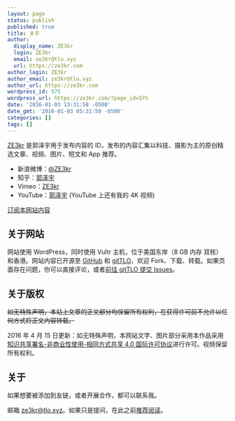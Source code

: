 ```yaml
---
layout: page
status: publish
published: true
title: 关于
author:
  display_name: ZE3kr
  login: ZE3kr
  email: ze3kr@tlo.xyz
  url: https://ze3kr.com
author_login: ZE3kr
author_email: ze3kr@tlo.xyz
author_url: https://ze3kr.com
wordpress_id: 575
wordpress_url: https://ze3kr.com/?page_id=575
date: '2016-01-03 13:31:58 -0500'
date_gmt: '2016-01-03 05:31:58 -0500'
categories: []
tags: []
---
```

<p><a href="https://ze3kr.com" target="_blank">ZE3kr</a> 是郭泽宇用于发布内容的 ID，发布的内容汇集以科技、摄影为主的原创精选文章、视频、图片、短文和 App 推荐。</p>
<ul>
<li>新浪微博：<a href="http://weibo.com/ze3kr" target="_blank">@ZE3kr</a></li>
<li>知乎：<a href="http://www.zhihu.com/people/ze3kr" target="_blank">郭泽宇</a></li>
<li>Vimeo：<a href="https://vimeo.com/ze3kr" target="_blank">ZE3kr</a></li>
<li>YouTube：<a href="https://www.youtube.com/channel/UCcvX7ZVfFHkhr5nLH6R_WFw" target="_blank">郭泽宇</a> (YouTube 上还有我的 4K 视频)</li>
</ul>
<p><a href="https://ze3kr.com/subscribe/">订阅本网站内容</a></p>
<h2>关于网站</h2>
<p>网站使用 WordPress，同时使用 Vultr 主机，位于美国东岸（8 GB 内存 双核）和香港。网站内容已开源至 <a href="https://ze3kr.com/wp-content/uploads/sites/2/2016/08/ze3kr.com-2016-08-03-09_14_58-UTC.png" target="_blank">GitHub</a> 和 <a href="https://ze3kr.com/wp-content/uploads/sites/2/2016/08/ze3kr.com-2016-08-03-09_14_58-UTC.png">gitTLO</a>，欢迎 Fork、下载、转载。如果页面存在问题，你可以直接评论，或者<a href="https://ze3kr.com/wp-content/uploads/sites/2/2016/08/ze3kr.com-2016-08-03-09_14_58-UTC.png/issues">前往 gitTLO 提交 Issues</a>。</p>
<h2>关于版权</h2>
<p><del>如无特殊声明，本站上文章的正文部分均保留所有权利，在获得许可前不允许以任何方式将正文内容转载。</del></p>
<p>2016 年 4 月 15 日更新：如无特殊声明，本网站文字、图片部分采用本作品采用<a href="https://creativecommons.org/licenses/by-nc-sa/4.0/" target="_blank" rel="license">知识共享署名-非商业性使用-相同方式共享 4.0 国际许可协议</a>进行许可。视频保留所有权利。</p>
<h2>关于</h2>
<p>如果想要被添加到友链，或者开展合作，都可以联系我。</p>
<p>邮箱 <a href="mailto:ze3kr@tlo.xyz" target="_blank">ze3kr@tlo.xyz</a>。如果只是提问，在此之前<a href="http://www.zhangxinxu.com/wordpress/2015/05/how-to-ask-web-front-question/" target="_blank">推荐阅读</a>。</p>
